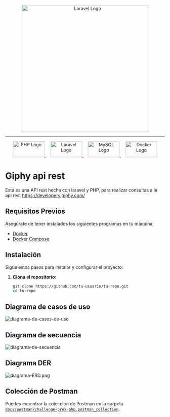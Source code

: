 <p align="center"><a href="https://laravel.com" target="_blank"><img src="https://raw.githubusercontent.com/laravel/art/master/logo-lockup/5%20SVG/2%20CMYK/1%20Full%20Color/laravel-logolockup-cmyk-red.svg" width="400" alt="Laravel Logo"></a></p>

---

<p align="center">
  <a href="https://www.php.net/" style="margin-right: 15px;">
    <img src="https://www.php.net/images/logos/php-logo.svg" alt="PHP Logo" width="100" height="50">
  </a>
  <a href="https://laravel.com/" style="margin-right: 15px;">
    <img src="https://laravel.com/img/logotype.min.svg" alt="Laravel Logo" width="100" height="50">
  </a>
  <a href="https://www.mysql.com/" style="margin-right: 15px;">
    <img src="https://www.mysql.com/common/logos/logo-mysql-170x115.png" alt="MySQL Logo" width="100" height="50">
  </a>
  <a href="https://www.docker.com/">
    <img src="https://www.docker.com/wp-content/uploads/2022/03/Moby-logo.png" alt="Docker Logo" width="100" height="50">
  </a>
</p>

# Giphy api rest

Esta es una API rest hecha con laravel y PHP, para realizar consultas a la api rest https://developers.giphy.com/

## Requisitos Previos

Asegúrate de tener instalados los siguientes programas en tu máquina:

- [Docker](https://www.docker.com/get-started)
- [Docker Compose](https://docs.docker.com/compose/install/)

## Instalación

Sigue estos pasos para instalar y configurar el proyecto:

1. **Clona el repositorio**:

   ```bash
   git clone https://github.com/tu-usuario/tu-repo.git
   cd tu-repo
   
## Diagrama de casos de uso
![diagrama-de-casos-de-uso](./docs/images/diagrama-de-casos-de-uso.png)

## Diagrama de secuencia
![diagrama-de-secuencia](./docs/images/diagrama-de-secuencia.png)

## Diagrama DER
![diagrama-ERD.png](./docs/images/diagrama-ERD.png)

## Colección de Postman
Puedes encontrar la colección de Postman en la carpeta [`docs/postman/challenge-prex-php.postman_collection`](docs/postman/challenge-prex-php.postman_collection).